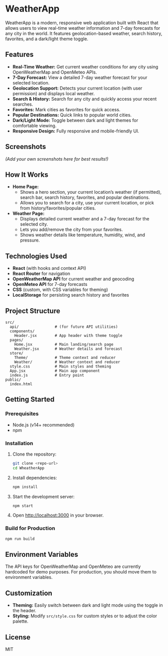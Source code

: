 # WeatherApp

WeatherApp is a modern, responsive web application built with React that allows users to view real-time weather information and 7-day forecasts for any city in the world. It features geolocation-based weather, search history, favorites, and a dark/light theme toggle.

## Features

- **Real-Time Weather:** Get current weather conditions for any city using OpenWeatherMap and OpenMeteo APIs.
- **7-Day Forecast:** View a detailed 7-day weather forecast for your selected location.
- **Geolocation Support:** Detects your current location (with user permission) and displays local weather.
- **Search & History:** Search for any city and quickly access your recent searches.
- **Favorites:** Mark cities as favorites for quick access.
- **Popular Destinations:** Quick links to popular world cities.
- **Dark/Light Mode:** Toggle between dark and light themes for comfortable viewing.
- **Responsive Design:** Fully responsive and mobile-friendly UI.

## Screenshots

_(Add your own screenshots here for best results!)_

## How It Works

- **Home Page:**
  - Shows a hero section, your current location’s weather (if permitted), search bar, search history, favorites, and popular destinations.
  - Allows you to search for a city, use your current location, or pick from history/favorites/popular cities.
- **Weather Page:**
  - Displays detailed current weather and a 7-day forecast for the selected city.
  - Lets you add/remove the city from your favorites.
  - Shows weather details like temperature, humidity, wind, and pressure.

## Technologies Used

- **React** (with hooks and context API)
- **React Router** for navigation
- **OpenWeatherMap API** for current weather and geocoding
- **OpenMeteo API** for 7-day forecasts
- **CSS** (custom, with CSS variables for theming)
- **LocalStorage** for persisting search history and favorites

## Project Structure

```
src/
  api/                # (for future API utilities)
  components/
    Header.jsx        # App header with theme toggle
  pages/
    Home.jsx          # Main landing/search page
    Weather.jsx       # Weather details and forecast
  store/
    Theme/            # Theme context and reducer
    Weather/          # Weather context and reducer
  style.css           # Main styles and theming
  App.jsx             # Main app component
  index.js            # Entry point
public/
  index.html
```

## Getting Started

### Prerequisites

- Node.js (v14+ recommended)
- npm

### Installation

1. Clone the repository:
   ```bash
   git clone <repo-url>
   cd WheatherApp
   ```
2. Install dependencies:
   ```bash
   npm install
   ```
3. Start the development server:
   ```bash
   npm start
   ```
4. Open [http://localhost:3000](http://localhost:3000) in your browser.

### Build for Production

```bash
npm run build
```

## Environment Variables

The API keys for OpenWeatherMap and OpenMeteo are currently hardcoded for demo purposes. For production, you should move them to environment variables.

## Customization

- **Theming:** Easily switch between dark and light mode using the toggle in the header.
- **Styling:** Modify `src/style.css` for custom styles or to adjust the color palette.

## License

MIT
